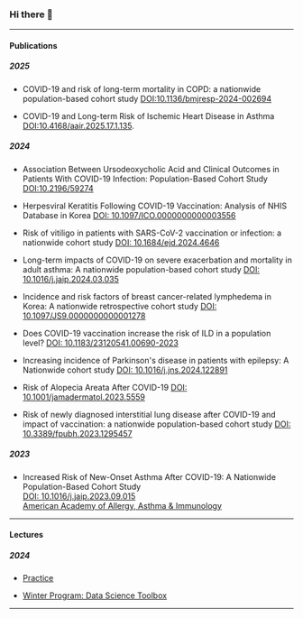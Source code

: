 ### Hi there 👋

---

#### Publications

##### 2025

- COVID-19 and risk of long-term mortality in COPD: a nationwide population-based cohort study [DOI:10.1136/bmjresp-2024-002694](https://bmjopenrespres.bmj.com/content/12/1/e002694)
  
- COVID-19 and Long-term Risk of Ischemic Heart Disease in Asthma [DOI:10.4168/aair.2025.17.1.135](https://doi.org/10.4168/aair.2025.17.1.135).

##### 2024

- Association Between Ursodeoxycholic Acid and Clinical Outcomes in Patients With COVID-19 Infection: Population-Based Cohort Study [DOI:10.2196/59274](https://publichealth.jmir.org/2024/1/e59274/)

- Herpesviral Keratitis Following COVID-19 Vaccination: Analysis of NHIS Database in Korea [DOI: 10.1097/ICO.0000000000003556](https://doi.org/10.1097/ICO.0000000000003556)

- Risk of vitiligo in patients with SARS-CoV-2 vaccination or infection: a nationwide cohort study [DOI: 10.1684/ejd.2024.4646](https://doi.org/10.1684/ejd.2024.4646)

- Long-term impacts of COVID-19 on severe exacerbation and mortality in adult asthma: A nationwide population-based cohort study [DOI: 10.1016/j.jaip.2024.03.035](https://doi.org/10.1016/j.jaip.2024.03.035)

- Incidence and risk factors of breast cancer-related lymphedema in Korea: A nationwide retrospective cohort study [DOI: 10.1097/JS9.0000000000001278](https://doi.org/10.1097/JS9.0000000000001278)

- Does COVID-19 vaccination increase the risk of ILD in a population level? [DOI: 10.1183/23120541.00690-2023](https://doi.org/10.1183/23120541.00690-2023)

- Increasing incidence of Parkinson's disease in patients with epilepsy: A Nationwide cohort study [DOI: 10.1016/j.jns.2024.122891](https://doi.org/10.1016/j.jns.2024.122891)

- Risk of Alopecia Areata After COVID-19 [DOI: 10.1001/jamadermatol.2023.5559](https://jamanetwork.com/journals/jamadermatology/fullarticle/2813824?guestAccessKey=6f04cc79-fa77-4636-b5a4-d754580208d8&utm_source=jps&utm_medium=email&utm_campaign=author_alert-jamanetwork&utm_content=author-author_engagement&utm_term=3m)

- Risk of newly diagnosed interstitial lung disease after COVID-19 and impact of vaccination: a nationwide population-based cohort study
  [DOI: 10.3389/fpubh.2023.1295457](https://doi.org/10.3389/fpubh.2023.1295457)
##### 2023

- Increased Risk of New-Onset Asthma After COVID-19: A Nationwide Population-Based Cohort Study  
  [DOI: 10.1016/j.jaip.2023.09.015](https://doi.org/10.1016/j.jaip.2023.09.015)  
  [American Academy of Allergy, Asthma & Immunology](https://www.aaaai.org/tools-for-the-public/latest-research-summaries/the-journal-of-allergy-and-clinical-immunology-in/2023/risk)

---

#### Lectures

##### 2024 

- [Practice](https://jeongchoyun.github.io/study/)

- [Winter Program: Data Science Toolbox](https://jeongchoyun.github.io/TBX2024/)

---
<!--
**jeongchoyun/jeongchoyun** is a ✨ _special_ ✨ repository because its `README.md` (this file) appears on your GitHub profile.

Here are some ideas to get you started:

- 🔭 I’m currently working on ...
- 🌱 I’m currently learning ...
- 👯 I’m looking to collaborate on ...
- 🤔 I’m looking for help with ...
- 💬 Ask me about ...
- 📫 How to reach me: ...
- 😄 Pronouns: ...
- ⚡ Fun fact: ...
-->

